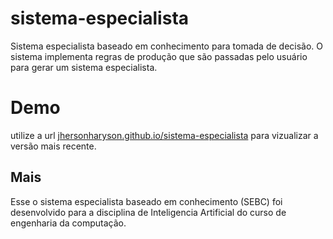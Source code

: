 # sistema-especialista

Sistema especialista baseado em conhecimento para tomada de decisão. 
O sistema implementa regras de produção que são passadas pelo usuário para gerar um sistema especialista.

# Demo
utilize a url [jhersonharyson.github.io/sistema-especialista](jhersonharyson.github.io/sistema-especialista) para vizualizar a versão mais recente.

## Mais

Esse o sistema especialista baseado em conhecimento (SEBC) foi desenvolvido para a disciplina de Inteligencia Artificial do curso de engenharia da computação.
